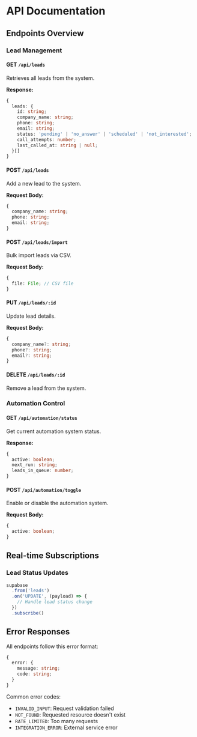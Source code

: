 # API Documentation

## Endpoints Overview

### Lead Management

#### GET `/api/leads`
Retrieves all leads from the system.

**Response:**
```typescript
{
  leads: {
    id: string;
    company_name: string;
    phone: string;
    email: string;
    status: 'pending' | 'no_answer' | 'scheduled' | 'not_interested';
    call_attempts: number;
    last_called_at: string | null;
  }[]
}
```

#### POST `/api/leads`
Add a new lead to the system.

**Request Body:**
```typescript
{
  company_name: string;
  phone: string;
  email: string;
}
```

#### POST `/api/leads/import`
Bulk import leads via CSV.

**Request Body:**
```typescript
{
  file: File; // CSV file
}
```

#### PUT `/api/leads/:id`
Update lead details.

**Request Body:**
```typescript
{
  company_name?: string;
  phone?: string;
  email?: string;
}
```

#### DELETE `/api/leads/:id`
Remove a lead from the system.

### Automation Control

#### GET `/api/automation/status`
Get current automation system status.

**Response:**
```typescript
{
  active: boolean;
  next_run: string;
  leads_in_queue: number;
}
```

#### POST `/api/automation/toggle`
Enable or disable the automation system.

**Request Body:**
```typescript
{
  active: boolean;
}
```

## Real-time Subscriptions

### Lead Status Updates
```typescript
supabase
  .from('leads')
  .on('UPDATE', (payload) => {
    // Handle lead status change
  })
  .subscribe()
```

## Error Responses

All endpoints follow this error format:
```typescript
{
  error: {
    message: string;
    code: string;
  }
}
```

Common error codes:
- `INVALID_INPUT`: Request validation failed
- `NOT_FOUND`: Requested resource doesn't exist
- `RATE_LIMITED`: Too many requests
- `INTEGRATION_ERROR`: External service error
